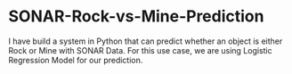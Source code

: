 # SONAR-Rock-vs-Mine-Prediction
I have build a system in Python that can predict whether an object is either Rock or Mine with SONAR Data. For this use case, we are using Logistic Regression Model for our prediction.
